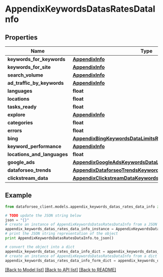 # AppendixKeywordsDatasRatesDataInfo


## Properties

Name | Type | Description | Notes
------------ | ------------- | ------------- | -------------
**keywords_for_keywords** | [**AppendixInfo**](AppendixInfo.md) |  | [optional] 
**keywords_for_site** | [**AppendixInfo**](AppendixInfo.md) |  | [optional] 
**search_volume** | [**AppendixInfo**](AppendixInfo.md) |  | [optional] 
**ad_traffic_by_keywords** | [**AppendixInfo**](AppendixInfo.md) |  | [optional] 
**languages** | **float** |  | [optional] 
**locations** | **float** |  | [optional] 
**tasks_ready** | **float** |  | [optional] 
**explore** | [**AppendixInfo**](AppendixInfo.md) |  | [optional] 
**categories** | **float** |  | [optional] 
**errors** | **float** |  | [optional] 
**bing** | [**AppendixBingKeywordsDataLimitsRatesDataInfo**](AppendixBingKeywordsDataLimitsRatesDataInfo.md) |  | [optional] 
**keyword_performance** | [**AppendixInfo**](AppendixInfo.md) |  | [optional] 
**locations_and_languages** | **float** |  | [optional] 
**google_ads** | [**AppendixGoogleAdsKeywordsDataLimitsRatesDataInfo**](AppendixGoogleAdsKeywordsDataLimitsRatesDataInfo.md) |  | [optional] 
**dataforseo_trends** | [**AppendixDataforseoTrendsKeywordsDataLimitsRatesDataInfo**](AppendixDataforseoTrendsKeywordsDataLimitsRatesDataInfo.md) |  | [optional] 
**clickstream_data** | [**AppendixClickstreamDataKeywordsDataLimitsRatesDataInfo**](AppendixClickstreamDataKeywordsDataLimitsRatesDataInfo.md) |  | [optional] 

## Example

```python
from dataforseo_client.models.appendix_keywords_datas_rates_data_info import AppendixKeywordsDatasRatesDataInfo

# TODO update the JSON string below
json = "{}"
# create an instance of AppendixKeywordsDatasRatesDataInfo from a JSON string
appendix_keywords_datas_rates_data_info_instance = AppendixKeywordsDatasRatesDataInfo.from_json(json)
# print the JSON string representation of the object
print AppendixKeywordsDatasRatesDataInfo.to_json()

# convert the object into a dict
appendix_keywords_datas_rates_data_info_dict = appendix_keywords_datas_rates_data_info_instance.to_dict()
# create an instance of AppendixKeywordsDatasRatesDataInfo from a dict
appendix_keywords_datas_rates_data_info_form_dict = appendix_keywords_datas_rates_data_info.from_dict(appendix_keywords_datas_rates_data_info_dict)
```
[[Back to Model list]](../README.md#documentation-for-models) [[Back to API list]](../README.md#documentation-for-api-endpoints) [[Back to README]](../README.md)


